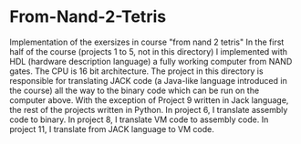 # From-Nand-2-Tetris
Implementation of the exersizes in course "from nand 2 tetris"
In the first half of the course (projects 1 to 5, not in this directory) I implemented with HDL (hardware description language) a fully working computer from NAND gates. The CPU is 16 bit architecture.
The project in this directory is responsible for translating JACK code (a Java-like language introduced in the course) all the way to the binary code which can be run on the computer above.
With the exception of Project 9 written in Jack language, the rest of the projects written in Python.
In project 6, I translate assembly code to binary.
In project 8, I translate VM code to assembly code.
In project 11, I translate from JACK language to VM code.
